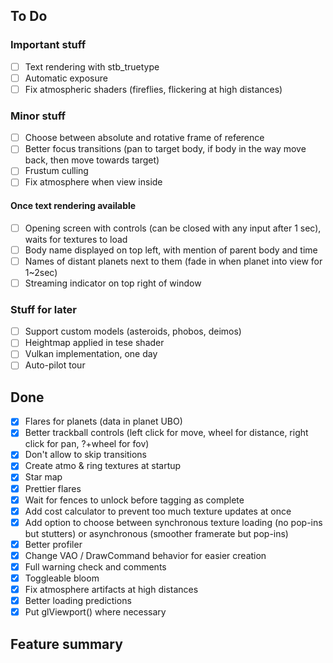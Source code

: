 ## To Do

### Important stuff
- [ ] Text rendering with stb_truetype
- [ ] Automatic exposure
- [ ] Fix atmospheric shaders (fireflies, flickering at high distances)

### Minor stuff
- [ ] Choose between absolute and rotative frame of reference
- [ ] Better focus transitions (pan to target body, if body in the way move back, then move towards target)
- [ ] Frustum culling
- [ ] Fix atmosphere when view inside

#### Once text rendering available
- [ ] Opening screen with controls (can be closed with any input after 1 sec), waits for textures to load
- [ ] Body name displayed on top left, with mention of parent body and time
- [ ] Names of distant planets next to them (fade in when planet into view for 1~2sec)
- [ ] Streaming indicator on top right of window

### Stuff for later
- [ ] Support custom models (asteroids, phobos, deimos)
- [ ] Heightmap applied in tese shader
- [ ] Vulkan implementation, one day
- [ ] Auto-pilot tour

## Done
- [x] Flares for planets (data in planet UBO)
- [x] Better trackball controls (left click for move, wheel for distance, right click for pan, ?+wheel for fov)
- [x] Don't allow to skip transitions
- [x] Create atmo & ring textures at startup
- [x] Star map
- [x] Prettier flares
- [x] Wait for fences to unlock before tagging as complete
- [x] Add cost calculator to prevent too much texture updates at once
- [x] Add option to choose between synchronous texture loading (no pop-ins but stutters) or asynchronous (smoother framerate but pop-ins)
- [x] Better profiler
- [x] Change VAO / DrawCommand behavior for easier creation
- [x] Full warning check and comments
- [x] Toggleable bloom
- [x] Fix atmosphere artifacts at high distances
- [x] Better loading predictions
- [x] Put glViewport() where necessary

## Feature summary
